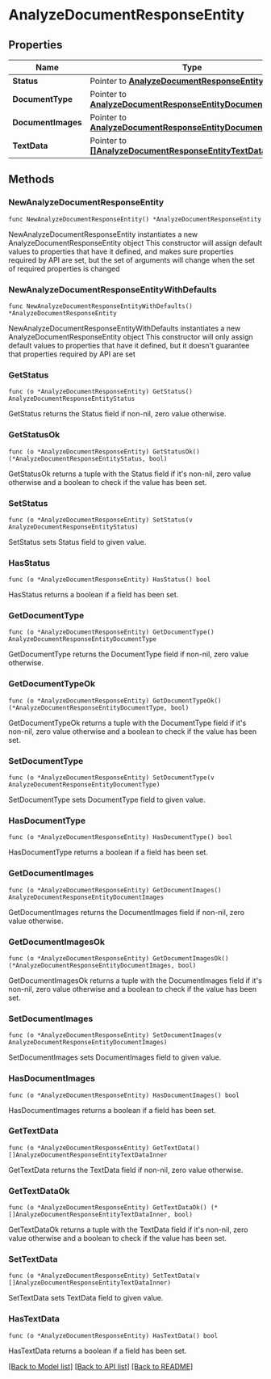 # AnalyzeDocumentResponseEntity

## Properties

Name | Type | Description | Notes
------------ | ------------- | ------------- | -------------
**Status** | Pointer to [**AnalyzeDocumentResponseEntityStatus**](AnalyzeDocumentResponseEntityStatus.md) |  | [optional] 
**DocumentType** | Pointer to [**AnalyzeDocumentResponseEntityDocumentType**](AnalyzeDocumentResponseEntityDocumentType.md) |  | [optional] 
**DocumentImages** | Pointer to [**AnalyzeDocumentResponseEntityDocumentImages**](AnalyzeDocumentResponseEntityDocumentImages.md) |  | [optional] 
**TextData** | Pointer to [**[]AnalyzeDocumentResponseEntityTextDataInner**](AnalyzeDocumentResponseEntityTextDataInner.md) |  | [optional] 

## Methods

### NewAnalyzeDocumentResponseEntity

`func NewAnalyzeDocumentResponseEntity() *AnalyzeDocumentResponseEntity`

NewAnalyzeDocumentResponseEntity instantiates a new AnalyzeDocumentResponseEntity object
This constructor will assign default values to properties that have it defined,
and makes sure properties required by API are set, but the set of arguments
will change when the set of required properties is changed

### NewAnalyzeDocumentResponseEntityWithDefaults

`func NewAnalyzeDocumentResponseEntityWithDefaults() *AnalyzeDocumentResponseEntity`

NewAnalyzeDocumentResponseEntityWithDefaults instantiates a new AnalyzeDocumentResponseEntity object
This constructor will only assign default values to properties that have it defined,
but it doesn't guarantee that properties required by API are set

### GetStatus

`func (o *AnalyzeDocumentResponseEntity) GetStatus() AnalyzeDocumentResponseEntityStatus`

GetStatus returns the Status field if non-nil, zero value otherwise.

### GetStatusOk

`func (o *AnalyzeDocumentResponseEntity) GetStatusOk() (*AnalyzeDocumentResponseEntityStatus, bool)`

GetStatusOk returns a tuple with the Status field if it's non-nil, zero value otherwise
and a boolean to check if the value has been set.

### SetStatus

`func (o *AnalyzeDocumentResponseEntity) SetStatus(v AnalyzeDocumentResponseEntityStatus)`

SetStatus sets Status field to given value.

### HasStatus

`func (o *AnalyzeDocumentResponseEntity) HasStatus() bool`

HasStatus returns a boolean if a field has been set.

### GetDocumentType

`func (o *AnalyzeDocumentResponseEntity) GetDocumentType() AnalyzeDocumentResponseEntityDocumentType`

GetDocumentType returns the DocumentType field if non-nil, zero value otherwise.

### GetDocumentTypeOk

`func (o *AnalyzeDocumentResponseEntity) GetDocumentTypeOk() (*AnalyzeDocumentResponseEntityDocumentType, bool)`

GetDocumentTypeOk returns a tuple with the DocumentType field if it's non-nil, zero value otherwise
and a boolean to check if the value has been set.

### SetDocumentType

`func (o *AnalyzeDocumentResponseEntity) SetDocumentType(v AnalyzeDocumentResponseEntityDocumentType)`

SetDocumentType sets DocumentType field to given value.

### HasDocumentType

`func (o *AnalyzeDocumentResponseEntity) HasDocumentType() bool`

HasDocumentType returns a boolean if a field has been set.

### GetDocumentImages

`func (o *AnalyzeDocumentResponseEntity) GetDocumentImages() AnalyzeDocumentResponseEntityDocumentImages`

GetDocumentImages returns the DocumentImages field if non-nil, zero value otherwise.

### GetDocumentImagesOk

`func (o *AnalyzeDocumentResponseEntity) GetDocumentImagesOk() (*AnalyzeDocumentResponseEntityDocumentImages, bool)`

GetDocumentImagesOk returns a tuple with the DocumentImages field if it's non-nil, zero value otherwise
and a boolean to check if the value has been set.

### SetDocumentImages

`func (o *AnalyzeDocumentResponseEntity) SetDocumentImages(v AnalyzeDocumentResponseEntityDocumentImages)`

SetDocumentImages sets DocumentImages field to given value.

### HasDocumentImages

`func (o *AnalyzeDocumentResponseEntity) HasDocumentImages() bool`

HasDocumentImages returns a boolean if a field has been set.

### GetTextData

`func (o *AnalyzeDocumentResponseEntity) GetTextData() []AnalyzeDocumentResponseEntityTextDataInner`

GetTextData returns the TextData field if non-nil, zero value otherwise.

### GetTextDataOk

`func (o *AnalyzeDocumentResponseEntity) GetTextDataOk() (*[]AnalyzeDocumentResponseEntityTextDataInner, bool)`

GetTextDataOk returns a tuple with the TextData field if it's non-nil, zero value otherwise
and a boolean to check if the value has been set.

### SetTextData

`func (o *AnalyzeDocumentResponseEntity) SetTextData(v []AnalyzeDocumentResponseEntityTextDataInner)`

SetTextData sets TextData field to given value.

### HasTextData

`func (o *AnalyzeDocumentResponseEntity) HasTextData() bool`

HasTextData returns a boolean if a field has been set.


[[Back to Model list]](../README.md#documentation-for-models) [[Back to API list]](../README.md#documentation-for-api-endpoints) [[Back to README]](../README.md)


